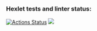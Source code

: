 ### Hexlet tests and linter status:
[![Actions Status](https://github.com/merlych/frontend-project-44/actions/workflows/hexlet-check.yml/badge.svg)](https://github.com/merlych/frontend-project-44/actions)
<a href="https://codeclimate.com/github/merlych/frontend-project-44/maintainability"><img src="https://api.codeclimate.com/v1/badges/2a25142a4ff639e2a3d3/maintainability" /></a>

